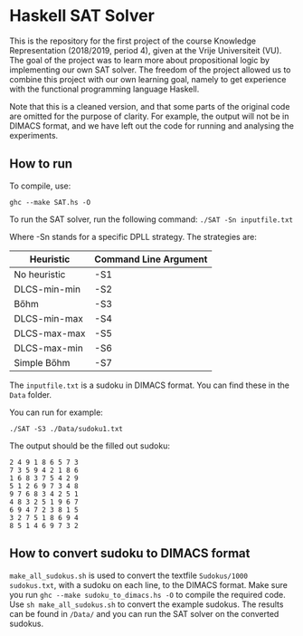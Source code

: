 # Haskell SAT Solver
This is the repository for the first project of the course Knowledge Representation (2018/2019, period 4), given at the Vrije Universiteit (VU). The goal of the project was to learn more about propositional logic by implementing our own SAT solver. The freedom of the project allowed us to combine this project with our own learning goal, namely to get experience with the functional programming language Haskell.

Note that this is a cleaned version, and that some parts of the original code are omitted for the purpose of clarity. For example, the output will not be in DIMACS format, and we have left out the code for running and analysing the experiments.

## How to run

To compile, use:

`ghc --make SAT.hs -O`

To run the SAT solver, run the following command:
`./SAT -Sn inputfile.txt`

Where -Sn stands for a specific DPLL strategy. The strategies are:

| Heuristic    | Command Line Argument |
|--------------|-----------------------|
| No heuristic | -S1                   |
| DLCS-min-min | -S2                   |
| Bőhm         | -S3                   |
| DLCS-min-max | -S4                   |
| DLCS-max-max | -S5                   |
| DLCS-max-min | -S6                   |
| Simple Bőhm  | -S7                   |

The `inputfile.txt` is a sudoku in DIMACS format. You can find these in the `Data` folder.

You can run for example:

`./SAT -S3 ./Data/sudoku1.txt`

The output should be the filled out sudoku:

```
2 4 9 1 8 6 5 7 3 
7 3 5 9 4 2 1 8 6 
1 6 8 3 7 5 4 2 9 
5 1 2 6 9 7 3 4 8 
9 7 6 8 3 4 2 5 1 
4 8 3 2 5 1 9 6 7 
6 9 4 7 2 3 8 1 5 
3 2 7 5 1 8 6 9 4 
8 5 1 4 6 9 7 3 2
```

## How to convert sudoku to DIMACS format
`make_all_sudokus.sh` is used to convert the textfile `Sudokus/1000 sudokus.txt`, with a sudoku on each line, to the DIMACS format. Make sure you run `ghc --make sudoku_to_dimacs.hs -O` to compile the required code. Use `sh make_all_sudokus.sh` to convert the example sudokus. The results can be found in `/Data/` and you can run the SAT solver on the converted sudokus.
